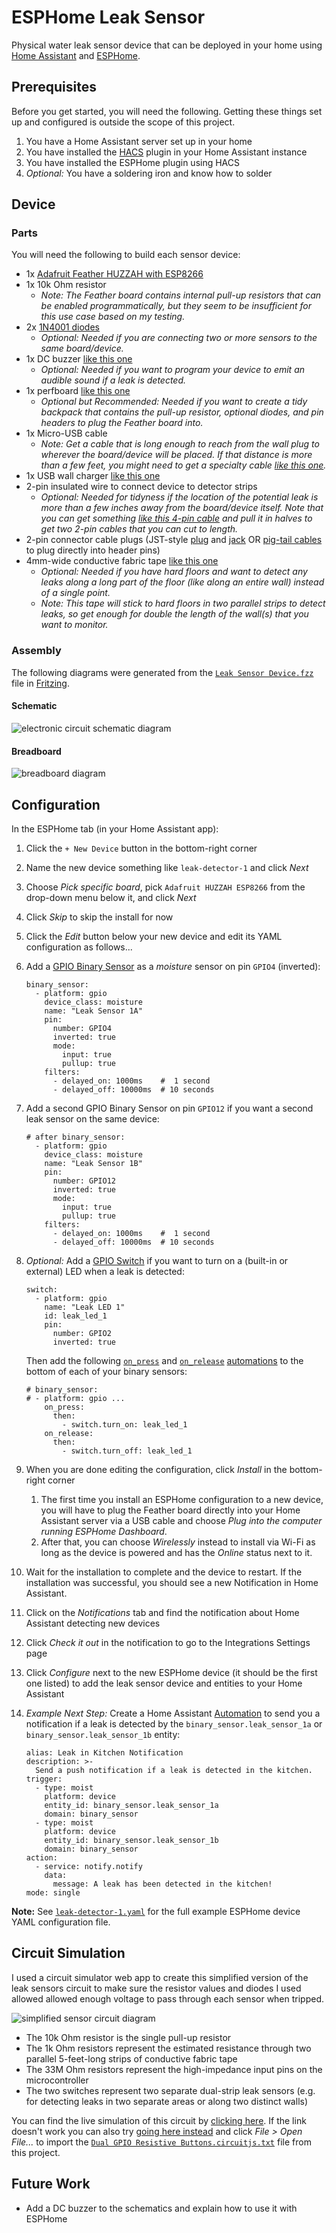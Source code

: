 # ESPHome Leak Sensor

Physical water leak sensor device that can be deployed in your home using [Home Assistant](https://www.home-assistant.io/) and [ESPHome](https://esphome.io/).


## Prerequisites

Before you get started, you will need the following. Getting these things set up and configured is outside the scope of this project.

1. You have a Home Assistant server set up in your home
2. You have installed the [HACS](https://hacs.xyz/) plugin in your Home Assistant instance
3. You have installed the ESPHome plugin using HACS
4. _Optional:_ You have a soldering iron and know how to solder


## Device

### Parts

You will need the following to build each sensor device:

* 1x [Adafruit Feather HUZZAH with ESP8266](https://www.adafruit.com/product/2821)
* 1x 10k Ohm resistor
    * _Note: The Feather board contains internal pull-up resistors that can be enabled programmatically, but they seem to be insufficient for this use case based on my testing._
* 2x [1N4001 diodes](https://www.adafruit.com/product/755)
    * _Optional: Needed if you are connecting two or more sensors to the same board/device._
* 1x DC buzzer [like this one](https://www.adafruit.com/product/1536)
    * _Optional: Needed if you want to program your device to emit an audible sound if a leak is detected._
* 1x perfboard [like this one](https://www.adafruit.com/product/2670)
    * _Optional but Recommended: Needed if you want to create a tidy backpack that contains the pull-up resistor, optional diodes, and pin headers to plug the Feather board into._
* 1x Micro-USB cable
    * _Note: Get a cable that is long enough to reach from the wall plug to wherever the board/device will be placed. If that distance is more than a few feet, you might need to get a specialty cable [like this one](https://smile.amazon.com/dp/B081TQTXVC)._
* 1x USB wall charger [like this one](https://smile.amazon.com/dp/B07L1N7RG8)
* 2-pin insulated wire to connect device to detector strips
    * _Optional: Needed for tidyness if the location of the potential leak is more than a few inches away from the board/device itself. Note that you can get something [like this 4-pin cable](https://smile.amazon.com/dp/B01M0QTT7B) and pull it in halves to get two 2-pin cables that you can cut to length._
* 2-pin connector cable plugs (JST-style [plug](https://www.adafruit.com/product/261) and [jack](https://www.adafruit.com/product/1769) OR [pig-tail cables](https://www.adafruit.com/product/1003) to plug directly into header pins)
* 4mm-wide conductive fabric tape [like this one](https://smile.amazon.com/dp/B092G4NC6K)
    * _Optional: Needed if you have hard floors and want to detect any leaks along a long part of the floor (like along an entire wall) instead of a single point._
    * _Note: This tape will stick to hard floors in two parallel strips to detect leaks, so get enough for double the length of the wall(s) that you want to monitor._


### Assembly

The following diagrams were generated from the [`Leak Sensor Device.fzz`](Leak%20Sensor%20Device.fzz) file in [Fritzing](https://fritzing.org/).

#### Schematic

![electronic circuit schematic diagram](Leak%20Sensor%20Device_schem.png?raw=true "Leak Sensor Device circuit schematic")

#### Breadboard

![breadboard diagram](Leak%20Sensor%20Device_bb.png?raw=true "Leak Sensor Device breadboard diagram")


## Configuration

In the ESPHome tab (in your Home Assistant app):

1. Click the `+ New Device` button in the bottom-right corner
1. Name the new device something like `leak-detector-1` and click _Next_
1. Choose _Pick specific board_, pick `Adafruit HUZZAH ESP8266` from the drop-down menu below it, and click _Next_
1. Click _Skip_ to skip the install for now
1. Click the _Edit_ button below your new device and edit its YAML configuration as follows...
1. Add a [GPIO Binary Sensor](https://esphome.io/components/binary_sensor/gpio.html) as a _moisture_ sensor on pin `GPIO4` (inverted):

    ```
    binary_sensor:
      - platform: gpio
        device_class: moisture
        name: "Leak Sensor 1A"
        pin:
          number: GPIO4
          inverted: true
          mode:
            input: true
            pullup: true
        filters:
          - delayed_on: 1000ms    #  1 second
          - delayed_off: 10000ms  # 10 seconds
    ```

1. Add a second GPIO Binary Sensor on pin `GPIO12` if you want a second leak sensor on the same device:

    ```
    # after binary_sensor:
      - platform: gpio
        device_class: moisture
        name: "Leak Sensor 1B"
        pin:
          number: GPIO12
          inverted: true
          mode:
            input: true
            pullup: true
        filters:
          - delayed_on: 1000ms    #  1 second
          - delayed_off: 10000ms  # 10 seconds
    ```

1. _Optional:_ Add a [GPIO Switch](https://esphome.io/components/switch/gpio.html) if you want to turn on a (built-in or external) LED when a leak is detected:

    ```
    switch:
      - platform: gpio
        name: "Leak LED 1"
        id: leak_led_1
        pin:
          number: GPIO2
          inverted: true
    ```
    
    Then add the following [`on_press`](https://esphome.io/components/binary_sensor/index.html#binary-sensor-on-press) and [`on_release`](https://esphome.io/components/binary_sensor/index.html#binary-sensor-on-release) [automations](https://esphome.io/guides/automations.html) to the bottom of each of your binary sensors:
    
    ```
    # binary_sensor:
    # - platform: gpio ...
        on_press:
          then:
            - switch.turn_on: leak_led_1
        on_release:
          then:
            - switch.turn_off: leak_led_1
    ```

1. When you are done editing the configuration, click _Install_ in the bottom-right corner
    1. The first time you install an ESPHome configuration to a new device, you will have to plug the Feather board directly into your Home Assistant server via a USB cable and choose _Plug into the computer running ESPHome Dashboard_.
    1. After that, you can choose _Wirelessly_ instead to install via Wi-Fi as long as the device is powered and has the _Online_ status next to it.
1. Wait for the installation to complete and the device to restart. If the installation was successful, you should see a new Notification in Home Assistant.
1. Click on the _Notifications_ tab and find the notification about Home Assistant detecting new devices
1. Click _Check it out_ in the notification to go to the Integrations Settings page
1. Click _Configure_ next to the new ESPHome device (it should be the first one listed) to add the leak sensor device and entities to your Home Assistant
1. _Example Next Step:_ Create a Home Assistant [Automation](https://www.home-assistant.io/docs/automation/) to send you a notification if a leak is detected by the `binary_sensor.leak_sensor_1a` or `binary_sensor.leak_sensor_1b` entity:

    ```
    alias: Leak in Kitchen Notification
    description: >-
      Send a push notification if a leak is detected in the kitchen.
    trigger:
      - type: moist
        platform: device
        entity_id: binary_sensor.leak_sensor_1a
        domain: binary_sensor
      - type: moist
        platform: device
        entity_id: binary_sensor.leak_sensor_1b
        domain: binary_sensor
    action:
      - service: notify.notify
        data:
          message: A leak has been detected in the kitchen!
    mode: single
    ```

**Note:** See [`leak-detector-1.yaml`](leak-detector-1.yaml) for the full example ESPHome device YAML configuration file.


## Circuit Simulation

I used a circuit simulator web app to create this simplified version of the leak sensors circuit to make sure the resistor values and diodes I used allowed allowed enough voltage to pass through each sensor when tripped.

![simplified sensor circuit diagram](Dual%20GPIO%20Resistive%20Buttons.png?raw=true "Dual GPIO Resistive Buttons simulation screenshot")

* The 10k Ohm resistor is the single pull-up resistor
* The 1k Ohm resistors represent the estimated resistance through two parallel 5-feet-long strips of conductive fabric tape
* The 33M Ohm resistors represent the high-impedance input pins on the microcontroller
* The two switches represent two separate dual-strip leak sensors (e.g. for detecting leaks in two separate areas or along two distinct walls)

You can find the live simulation of this circuit by [clicking here](https://falstad.com/circuit/circuitjs.html?ctz=CQAgjCAMB0l3BWcMBMcUHYMGZIA4UA2ATmIxAUgoqoQFMBaMMAKACcRs8AWTyXrgIQooyeCzAYRgvgJ4hMIquWydRVGEgBqAewA2AFwCGAczrtO2QiG5xL17tzyjsueHBYn7Np9+6FeKhQWAHdvK2dXBztgr25sEUdneMSA0WCOFJs7LKSXN3dQmwTsqiyIhRYAE3DCSPkKkSq6ADMjAFdDauLpOs4GvqbWjq6AZwUpTj6oqecqCAM2dvNx8r7uYmsK+ZBF5c8JxN9FGzSNA42HX0vTwKgimWxhfoE+yAsT2yDJvPnxTM2pRsgN+YneYROjR+dnBwK26xBMJYQA). If the link doesn't work you can also try [going here instead](https://falstad.com/circuit/circuitjs.html) and click _File > Open File..._ to import the [`Dual GPIO Resistive Buttons.circuitjs.txt`](Dual%20GPIO%20Resistive%20Buttons.circuitjs.txt) file from this project.


## Future Work

* Add a DC buzzer to the schematics and explain how to use it with ESPHome

